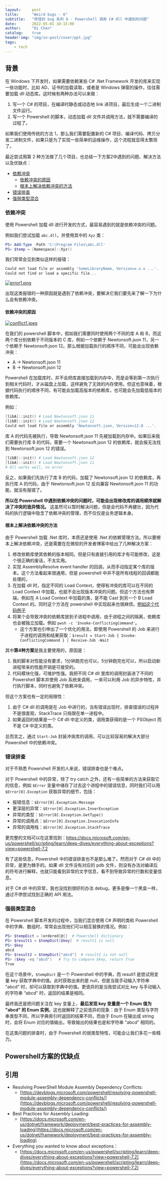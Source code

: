 ```yaml
---
layout:     post
title:      "Weird bugs - 6"
subtitle:   "奇怪的 bug 系列 6 - Powershell 调用 C# dll 中遇到的问题"
date:       2022-05-01 10:15:00
author:     "Di Chen"
catalog:    true
header-img: "img/in-post/cover/ppt.jpg"
tags:
    - tech
---
```




## 背景

在 Windows 下开发时，如果需要依赖某些 C# .Net Framework 开发的库来实现一些功能时，比如 AD、证书的加载读取，或者是 Windows 弹窗的操作，往往需要加载 dll 动态库。这时候有两种办法可以来做：
1. 写一个 C# 的项目，在编译时静态或动态地 link 进项目，最后生成一个二进制文件运行。
2. 写一个 Powershell 的脚本，动态加载 dll 文件并调用方法，就不需要编译的过程了。

如果我们使用传统的方法 1，那么我们需要配置新的 C# 项目、编译代码、拷贝分发二进制文件，如果只是为了实现一些简单的运维操作，这个流程就显得太繁琐了。

最近尝试用第 2 种方法做了几个项目，也总结一下方案2中遇到的问题、解决方法以及优缺点：

  - [依赖冲突](#依赖冲突)
    - [依赖冲突的原因](#依赖冲突的原因)
    - [根本上解决依赖冲突的方法](#根本上解决依赖冲突的方法)
  - [错误排查](#错误排查)
  - [强弱类型混合](#强弱类型混合)


### 依赖冲突

使用 Powershell 加载 dll 进行开发的方式，最容易遇到的就是依赖冲突的问题。

例如我们尝试加载 `abc.dll`，并使用其中的 `Xyz` 类：

```powershell
PS> Add-Type -Path 'C:\Program Files\abc.dll'
PS> $temp = [Namespace]::Xyz()
```

我们常常会见到类似这样的报错：

```powershell
Could not load file or assembly 'SomeLibraryName, Version=x.x.x ...'. 
Could not find or load a specific file...
```
[![error1.png](/img/in-post/powershell/error1.png)](/img/in-post/powershell/error1.png)

出现这类报错的一种原因就是遇到了依赖冲突，要解决它我们要先来了解一下为什么会有依赖冲突。

#### 依赖冲突的原因

[![conflict1.jpeg](/img/in-post/powershell/conflict1.jpeg)](/img/in-post/powershell/conflict1.jpeg)

在我们的 powershell 脚本中，假如我们需要同时使用两个不同的库 A 和 B，而这两个库分别依赖于不同版本的 C 库，例如一个依赖于 Newtonsoft.json 11，另一个依赖于 Newtonsoft.json 12。那么根据加载执行的顺序不同，可能会出现依赖冲突：
 - A -> Newtonsoft.json 11
 - B -> Newtonsoft.json 12

Powershell 在加载库时，并不会把库直接加载到内存中，而是会等到第一次执行到相关代码时，才从磁盘上加载，这样避免了无效的内存使用。但这也意味着，根据代码执行的顺序不同，有可能会加载高版本的依赖库，也可能会先加载低版本的依赖库。

例如：
```powershell
[libA]::init() # Load Newtonsoft.json 11
[libB]::init() # Load Newtonsoft.json 12
Could not load file or assembly 'Newtonsoft.json, Version=12.0 ...'. 
```
库 A 的代码先被执行，导致 Newtonsoft.json 11 先被加载到内存中。如果后来我们需要执行库 B 的代码，需要一个 Newtonsoft.json 12 的依赖库，就会报无法找到 Newtonsoft.json 12 的错误。

```powershell
[libB]::init() # Load Newtonsoft.json 12
[libA]::init() # Load Newtonsoft.json 11
# All works well, no error
```
反之，如果我们先执行了库 B 的代码，加载了 Newtonsoft.json 12 的依赖库，再执行库 A 的代码，由于 Newtonsoft.json 12 反向兼容 Newtonsoft.json 11 的功能，就没有报错了。

**所以在 Powershell 中遇到依赖冲突的问题时，可能会出现修改库的调用顺序就解决了冲突的诡异情况。** 这虽然可以暂时解决问题，但是会代码不再健壮，因为代码的执行逻辑中隐含了依赖冲突的管理，而不仅仅是业务逻辑本身。

#### 根本上解决依赖冲突的方法

由于 Powershell 加载 .Net 库时，本质还是使用 .Net 的依赖管理方法。所以要根本上解决依赖冲突，还是需要在在微软的开发者博客中给出了几种解决方案：
1. 修改依赖库使其依赖的版本相同。但是只有直接引用的库才有可能修改，这是个很正确的废话，不太实用。
2. 实现 AssemblyResolve event handler 的回调，从而手动指定某个库的版本。这个方法看起来很通用，但是 powershell 中并不是所有线程的回调都能处理的，
3. 在加载 dll 时，指定不同的 Load Context，使得有冲突的库可以在不同的 Load Context 中加载，也就不会出现版本冲突的问题。但这个方法也有弊端，例如在 A Load Context 中加载的类，是不能 Cast 到另一个 B Load Context 的。同时这个方法在 powershell 中实现起来也很麻烦。[例如这个代码例子](https://github.com/PowerShell/PowerShellEditorServices/blob/master/src/PowerShellEditorServices.Hosting/Internal/PsesLoadContext.cs)
4. 将某个会导致冲突的依赖库放到子进程中调用，由于进程之间的隔离，依赖库也会被独立加载。例如 `pwsh -c 'Invoke-ConflictingCommand'`。
   - 这个方案也引申出了一个优化的用法，即使用 Powershell 的 Job 来进行子进程的调用和结果获取：`$result = Start-Job { Invoke-ConflictingCommand } | Receive-Job -Wait`

其中**第4种方案**是我主要使用的，原因是：
1. 我的脚本对性能没有要求，1分钟跑完也可以，5分钟跑完也可以，所以启动新进程带来的性能开销是可接受的。
2. 代码模块化强，可维护性强。我把不同 C# dll 里库的调用封装进了不同的 Powershell 脚本并使用 Job 系统来调用，一来可以利用 Job 的异步特性，并行执行脚本，同时也避免了依赖冲突。

但这个方案也有一定的局限性：
1. 由于 C# dll 的调用是在 Job 中进行的，当有错误出现时，排查错误的过程并不是很直观，StackTrace 只局限在单一进程中。
2. 如果返回的结果是一个 C# dll 中定义的类，调用类获得的是一个 PSObject 而不是 C# 中定义的类。

总而言之，通过 `Start-Job` 封装冲突库的调用，可以比较容易的解决大部分 Powershell 中的依赖冲突。

### 错误排查

对于不熟悉 Powershell 开发的人来说，错误排查也是个难点。

对于 Powershell 中的异常，除了 try catch 之外，还有一些简单的方法来获取它的信息，例如 `$Error` 变量中储存了过去这个进程中的错误信息，同时我们可以用 `$Error[0].Exception` 获取异常的细节，包括：
 - 报错信息：`$Error[0].Exception.Message`
 - 更深层的异常：`$Error[0].Exception.InnerException`
 - 异常的类型：`$Error[0].Exception.GetType()` 
 - 异常的调用点：`$Error[0].Exception.InvocationInfo` 
 - 异常的调用栈：`$Error[0].Exception.StackTrace` 

更完整的文档可以在这里找到：https://docs.microsoft.com/en-us/powershell/scripting/learn/deep-dives/everything-about-exceptions?view=powershell-7.2

有了这些信息，Powershell 中的错误排查也不是那么难了。然而对于 C# dll 中的异常，是更为棘手的。如果 dll 文件没有对应的 pdb 文件，则没有办法对编译后的符号进行解释，也就只能看到异常的文字信息，看不到导致异常的行数和变量信息。

对于 C# dll 中的异常，我也没找到很好的办法 debug，更多是像一个黑盒一样，通过不停尝试找到正确的 API 用法。

### 强弱类型混合

在 Powershell 脚本开发的过程中，当我们混合使用 C# 声明的类和 Powershell 中的字典、数组时，常常会出现他们可以相互替换的情况。例如：

```powershell
PS> $tempDict = [ordered]@{}  # Powershell dictionary
PS> $result1 = $tempDict[$key]  # result1 is null
PS> $key
abcd
PS> $result2 = $tempDict["abcd"]  # result2 is not null
PS> ($key -eq "abcd")   # Try to compare $key, return True
True
```

在这个场景中，`$tempDict` 是一个 Powershell 中的字典，而 result1 是尝试用变量 key 获取字典中的值。此时获取出来的是 null，但是当我手动输入字符串 "abcd" 时，却可以获取到字典中的值。更诡异的是当我尝试对比 key 与手动输入的字符串 “abcd" 时，返回的结果是相同。

最终我还是把问题关注在 key 变量上，**最后发现 key 变量是一个 Enum 值为 "abcd" 的 Enum 实例**。这也就解释了之前诡异的现象：由于 Enum 类型与字符串类型不同，所以字典索引时返回的结果不同，而由于 Enum 在输出成 string 时，会将 Enum 对应的值输出，导致输出的结果也是和字符串 "abcd" 相同的。

在这类问题的排查时，由于 Powershell 的弱类型特性，可能会让我们多花一些精力。

## Powershell方案的优缺点

## 引用
 - Resolving PowerShell Module Assembly Dependency Conflicts: 
   - [https://devblogs.microsoft.com/powershell/resolving-powershell-module-assembly-dependency-conflicts/](https://devblogs.microsoft.com/powershell/resolving-powershell-module-assembly-dependency-conflicts/)
 - Best Practices for Assembly Loading:
   - [https://docs.microsoft.com/en-us/dotnet/framework/deployment/best-practices-for-assembly-loading](https://docs.microsoft.com/en-us/dotnet/framework/deployment/best-practices-for-assembly-loading)
 - Everything you wanted to know about exceptions：
   - [https://docs.microsoft.com/en-us/powershell/scripting/learn/deep-dives/everything-about-exceptions?view=powershell-7.2](https://docs.microsoft.com/en-us/powershell/scripting/learn/deep-dives/everything-about-exceptions?view=powershell-7.2)



---




















